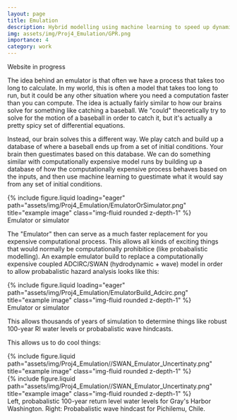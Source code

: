```yaml
---
layout: page
title: Emulation   
description: Hybrid modelling using machine learning to speed up dynamic models
img: assets/img/Proj4_Emulation/GPR.png
importance: 4
category: work
---
```


Website in progress

The idea behind an emulator is that often we have a process that takes too long to calculate. In my world, this is often a model that takes too long to run, but it could be any other situation where you need a computation faster than you can compute. The idea is actually fairly similar to how our brains solve for something like catching a baseball. We "could" theoretically try to solve for the motion of a baseball in order to catch it, but it's actually a pretty spicy set of differential equations. 


Instead, our brain solves this a different way.  We play catch and build up a database of where a baseball ends up from a set of initial conditions.  Your brain then guestimates based on this database. We can do something similar with computationally expensive model runs by building up a database of how the computationally expensive process behaves based on the inputs, and then use machine learning to guestimate what it would say from any set of initial conditions.

<div class="row">
    <div class="col-sm mt-3 mt-md-0">
        {% include figure.liquid loading="eager" path="assets/img/Proj4_Emulation/EmulatorOrSimulator.png" title="example image" class="img-fluid rounded z-depth-1" %}
    </div>
</div>
<div class="caption">
    Emulator or simulator
</div>

The "Emulator" then can serve as a much faster replacement for you expensive computational process. This allows all kinds of exciting things that would normally be computationally prohibitice (like probabalistic modelling). An example emulator build to replace a computationally expensive coupled ADCIRC/SWAN (hydrodynamic + wave) model in order to allow probabalistic hazard analysis looks like this:

<div class="row">
    <div class="col-sm mt-3 mt-md-0">
        {% include figure.liquid loading="eager" path="assets/img/Proj4_Emulation/EmulatorBuild_Adcirc.png" title="example image" class="img-fluid rounded z-depth-1" %}
    </div>
</div>
<div class="caption">
    Emulator or simulator
</div>


This allows thousands of years of simulation to determine things like robust 100-year RI water levels or probabalistic wave hindcasts.  


This allows us to do cool things:

<div class="row justify-content-sm-center">
    <div class="col-sm-6 mt-3 mt-md-0">
        {% include figure.liquid path="assets/img/Proj4_Emulation//SWAN_Emulator_Uncertinaty.png" title="example image" class="img-fluid rounded z-depth-1" %}
    </div>
    <div class="col-sm-6 mt-3 mt-md-0">
        {% include figure.liquid path="assets/img/Proj4_Emulation//SWAN_Emulator_Uncertinaty.png" title="example image" class="img-fluid rounded z-depth-1" %}
    </div>
</div>
<div class="caption">
    Left, probabalistic 100-year return level water levels for Gray's Harbor Washington. Right: Probabalistic wave hindcast for Pichilemu, Chile.  
</div>


